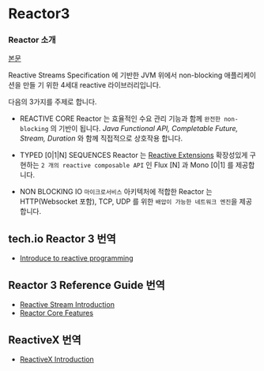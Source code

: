 # Reactor3

### Reactor 소개

[본문](https://projectreactor.io/)

Reactive Streams Specification 에 기반한 JVM 위에서 non-blocking 애플리케이션을 만들 기 위한 4세대 reactive 라이브러리입니다.

다음의 3가지를 주제로 합니다.

- REACTIVE CORE
Reactor 는 효율적인 수요 관리 기능과 함께 `완전한 non-blocking` 의 기반이 됩니다. 
*Java Functional API, Completable Future, Stream, Duration* 와 함께 직접적으로 상호작용 합니다.

- TYPED \[0|1|N] SEQUENCES
Reactor 는 [Reactive Extensions](http://reactivex.io/) 확장성있게 구현하는 `2 개의 reactive composable API` 인 Flux \[N] 과 Mono \[0|1] 를 제공합니다.

- NON BLOCKING IO
`마이크로서비스` 아키텍처에 적합한 Reactor 는 HTTP(Websocket 포함), TCP, UDP 를 위한 `배압이 가능한 네트워크 엔진`을 제공합니다.

## tech.io Reactor 3 번역
- [Introduce to reactive programming](documents/tech.io/ko/introduce-to-reactive-programming.md) 

## Reactor 3 Reference Guide 번역
- [Reactive Stream Introduction](documents/reference/3.%20Introduction%20to%20Reactive%20Programming.md)
- [Reactor Core Features](documents/reference/4.%20Reactor%20Core%20Features.md)

## ReactiveX 번역
 - [ReactiveX Introduction](documents/reactivex/Reactivex%20Intro.md)
